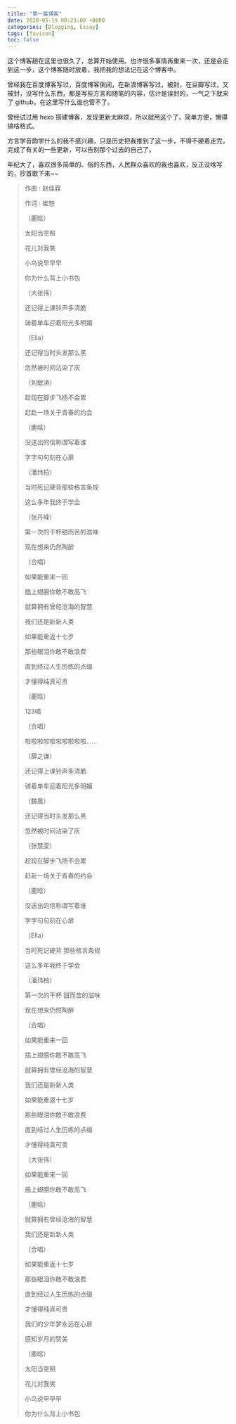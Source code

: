 ```yaml
---
title: "第一篇博客"
date: 2020-05-19 00:23:00 +0800
categories: [Blogging, Essay]
tags: [favicon]
toc: false
---
```


这个博客趟在这里也很久了，总算开始使用。也许很多事情再重来一次，还是会走到这一步，这个博客随时放着，我把我的想法记在这个博客中。

曾经我在百度博客写过，百度博客倒闭，在新浪博客写过，被封，在豆瓣写过，又被封，没写什么东西，都是写些方言和随笔的内容，估计是误封的，一气之下就来了 github，在这里写什么谁也管不了。

曾经试过用 hexo 搭建博客，发现更新太麻烦，所以就用这个了，简单方便，懒得搞啥格式。

方言学音韵学什么的我不感兴趣，只是历史把我推到了这一步，不得不硬着走完，完成了有关的一些更新，可以告别那个过去的自己了。

年纪大了，喜欢很多简单的、俗的东西，人民群众喜欢的我也喜欢，反正没啥写的，抄首歌下来~~


> 作曲 : 赵佳霖
> 
> 作词 : 崔恕
> 
> （鹿晗）
> 
> 太阳当空照
> 
> 花儿对我笑
> 
> 小鸟说早早早
> 
> 你为什么背上小书包
> 
> （大张伟）
> 
> 还记得上课铃声多清脆
> 
> 骑着单车迎着阳光多明媚
> 
> （Ella）
> 
> 还记得当时头发那么黑
> 
> 忽然被时间沾染了灰
> 
> （刘敏涛）
> 
> 趁现在脚步飞扬不会累
> 
> 赶赴一场关于青春的约会
> 
> （鹿晗）
> 
> 没送出的信称谓写着谁
> 
> 字字句句刻在心扉
> 
> （潘玮柏）
> 
> 当时死记硬背那些格言条规
> 
> 这么多年我终于学会
> 
> （张丹峰）
> 
> 第一次的干杯甜而苦的滋味
> 
> 现在想来仍然陶醉
> 
> （合唱）
> 
> 如果能重来一回
> 
> 插上翅膀你敢不敢高飞
> 
> 就算拥有曾经沧海的智慧
> 
> 我们还是新新人类
> 
> 如果能重返十七岁
> 
> 那些眼泪你敢不敢浪费
> 
> 直到经过人生历练的点缀
> 
> 才懂得纯真可贵
> 
> （鹿晗）
> 
> 123唱
> 
> （合唱）
> 
> 啦啦啦啦啦啦啦啦啦啦……
> 
> （薛之谦）
> 
> 还记得上课铃声多清脆
> 
> 骑着单车迎着阳光多明媚
> 
> （魏晨）
> 
> 还记得当时头发那么黑
> 
> 忽然被时间沾染了灰
> 
> （张慧雯）
> 
> 趁现在脚步飞扬不会累
> 
> 赶赴一场关于青春的约会
> 
> （鹿晗）
> 
> 没送出的信称谓写着谁
> 
> 字字句句刻在心扉
> 
> （Ella）
> 
> 当时死记硬背 那些格言条规
> 
> 这么多年我终于学会
> 
> （潘玮柏）
> 
> 第一次的干杯 甜而苦的滋味
> 
> 现在想来仍然陶醉
> 
> （合唱）
> 
> 如果能重来一回
> 
> 插上翅膀你敢不敢高飞
> 
> 就算拥有曾经沧海的智慧
> 
> 我们还是新新人类
> 
> 如果能重返十七岁
> 
> 那些眼泪你敢不敢浪费
> 
> 直到经过人生历练的点缀
> 
> 才懂得纯真可贵
> 
> （大张伟）
> 
> 如果能重来一回
> 
> 插上翅膀你敢不敢高飞
> 
> （鹿晗）
> 
> 就算拥有曾经沧海的智慧
> 
> 我们还是新新人类
> 
> （合唱）
> 
> 如果能重返十七岁
> 
> 那些眼泪你敢不敢浪费
> 
> 直到经过人生历练的点缀
> 
> 才懂得纯真可贵
> 
> 我们的少年梦永远在心扉
> 
> 感知岁月的赞美
> 
> （鹿晗）
> 
> 太阳当空照
> 
> 花儿对我笑
> 
> 小鸟说早早早
> 
> 你为什么背上小书包

